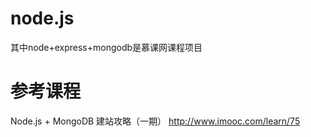 # node.js
其中node+express+mongodb是慕课网课程项目
# 参考课程
Node.js + MongoDB 建站攻略（一期） http://www.imooc.com/learn/75

